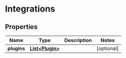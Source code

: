 

# Integrations


## Properties

Name | Type | Description | Notes
------------ | ------------- | ------------- | -------------
**plugins** | [**List&lt;Plugin&gt;**](Plugin.md) |  |  [optional]



